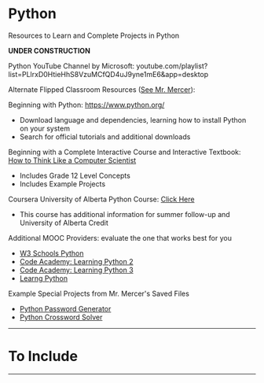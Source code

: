 # Python
Resources to Learn and Complete Projects in Python

**UNDER CONSTRUCTION**

Python YouTube Channel by Microsoft: youtube.com/playlist?list=PLlrxD0HtieHhS8VzuMCfQD4uJ9yne1mE6&app=desktop

Alternate Flipped Classroom Resources (<a href="https://drive.google.com/drive/folders/13sIgJRE41ANNYtijU0XMAuSVDTHTPx10">See Mr. Mercer</a>):

Beginning with Python: https://www.python.org/
- Download language and dependencies, learning how to install Python on your system
- Search for official tutorials and additional downloads

Beginning with a Complete Interactive Course and Interactive Textbook: <a href="http://interactivepython.org/courselib/static/thinkcspy/index.html#">How to Think Like a Computer Scientist</a>
- Includes Grade 12 Level Concepts
- Includes Example Projects

Coursera University of Alberta Python Course: <a href="https://www.coursera.org/learn/problem-solving-programming-video-games">Click Here</a>
- This course has additional information for summer follow-up and University of Alberta Credit

Additional MOOC Providers: evaluate the one that works best for you
- <a href="https://www.w3schools.com/PYTHON/default.asp">W3 Schools Python</a>
- <a href="https://www.codecademy.com/learn/learn-python">Code Academy: Learning Python 2</a>
- <a href="https://www.codecademy.com/learn/learn-python-3">Code Academy: Learning Python 3</a>
- <a href="https://www.learnpython.org/">Learng Python</a>

Example Special Projects from Mr. Mercer's Saved Files
- <a href="https://github.com/QEHS-SpecialProjects/Python_Password-Generator">Python Password Generator</a>
- <a href="https://github.com/QEHS-SpecialProjects/Python_CrossWordSolver">Python Crossword Solver</a>

---

# To Include


---
